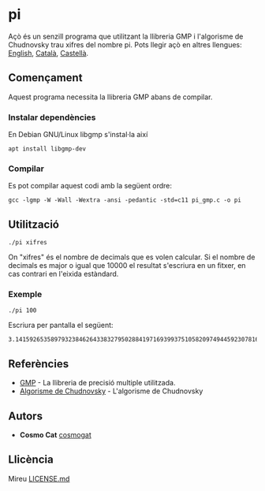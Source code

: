 # pi
Açò és un senzill programa que utilitzant la llibreria GMP i l'algorisme de Chudnovsky trau xifres del nombre pi.
Pots llegir açò en altres llengues: [English](README.md), [Català](README.ca.md), [Castellà](README.es.md).
## Començament
Aquest programa necessita la llibreria GMP abans de compilar.
### Instalar dependències
En Debian GNU/Linux libgmp s'instal·la així
```
apt install libgmp-dev
```
### Compilar
Es pot compilar aquest codi amb la següent ordre:
```
gcc -lgmp -W -Wall -Wextra -ansi -pedantic -std=c11 pi_gmp.c -o pi
```
## Utilització
```
./pi xifres
```
On "xifres" és el nombre de decimals que es volen calcular. Si el nombre de decimals es major o igual que 10000 el resultat s'escriura en un fitxer, en cas contrari en l'eixida estàndard.
### Exemple
```
./pi 100
```
Escriura per pantalla el següent:
```
3.141592653589793238462643383279502884197169399375105820974944592307816406286208998628034825342117068
```
## Referències
* [GMP](https://gmplib.org/) - La llibreria de precisió multiple utilitzada.
* [Algorisme de Chudnovsky](https://en.wikipedia.org/wiki/Chudnovsky_algorithm) - L'algorisme de Chudnovsky
## Autors
* **Cosmo Cat**  [cosmogat](https://github.com/cosmogat)
## Llicència
Mireu [LICENSE.md](LICENSE.md)
